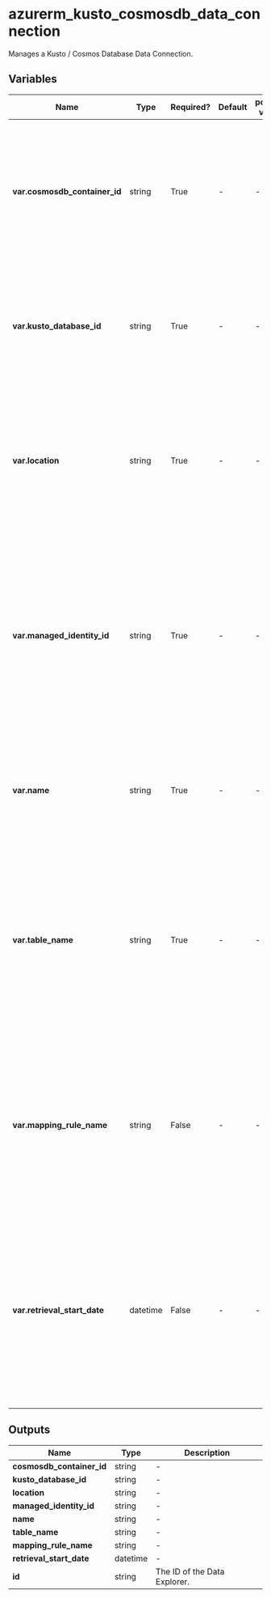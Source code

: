 # azurerm_kusto_cosmosdb_data_connection

Manages a Kusto / Cosmos Database Data Connection.

## Variables

| Name | Type | Required? | Default  | possible values | Description |
| ---- | ---- | --------- | -------- | ----------- | ----------- |
| **var.cosmosdb_container_id** | string | True | -  |  -  | The name of an existing container in the Cosmos DB database. Changing this forces a new Kusto Cosmos DB Connection to be created. | 
| **var.kusto_database_id** | string | True | -  |  -  | The name of the database in the Kusto cluster. Changing this forces a new Kusto Cosmos DB Connection to be created. | 
| **var.location** | string | True | -  |  -  | The Azure Region where the Data Explorer should exist. Changing this forces a new Kusto Cosmos DB Connection to be created. | 
| **var.managed_identity_id** | string | True | -  |  -  | The resource ID of a managed system or user-assigned identity. The identity is used to authenticate with Cosmos DB. Changing this forces a new Kusto Cosmos DB Connection to be created. | 
| **var.name** | string | True | -  |  -  | The name of the data connection. Changing this forces a new Kusto Cosmos DB Connection to be created. | 
| **var.table_name** | string | True | -  |  -  | The case-sensitive name of the existing target table in your cluster. Retrieved data is ingested into this table. Changing this forces a new Kusto Cosmos DB Connection to be created. | 
| **var.mapping_rule_name** | string | False | -  |  -  | The name of an existing mapping rule to use when ingesting the retrieved data. Changing this forces a new Kusto Cosmos DB Connection to be created. | 
| **var.retrieval_start_date** | datetime | False | -  |  -  | If defined, the data connection retrieves Cosmos DB documents created or updated after the specified retrieval start date. Changing this forces a new Kusto Cosmos DB Connection to be created. | 



## Outputs

| Name | Type | Description |
| ---- | ---- | --------- | 
| **cosmosdb_container_id** | string  | - | 
| **kusto_database_id** | string  | - | 
| **location** | string  | - | 
| **managed_identity_id** | string  | - | 
| **name** | string  | - | 
| **table_name** | string  | - | 
| **mapping_rule_name** | string  | - | 
| **retrieval_start_date** | datetime  | - | 
| **id** | string  | The ID of the Data Explorer. | 